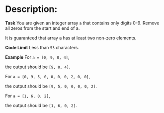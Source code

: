 # Description:
**Task**
You are given an integer array `a` that contains only digits 0-9. Remove all zeros from the start and end of a.

It is guaranteed that array a has at least two non-zero elements.

**Code Limit**
Less than `53` characters.

**Example**
For `a = [0, 9, 0, 4]`,

the output should be `[9, 0, 4]`.

For `a = [0, 9, 5, 0, 0, 0, 0, 2, 0, 0]`,

the output should be `[9, 5, 0, 0, 0, 0, 2]`.

For `a = [1, 6, 0, 2]`,

the output should be `[1, 6, 0, 2]`.